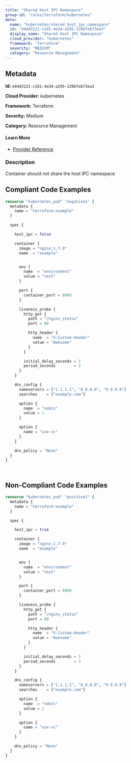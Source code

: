 ```yaml
---
title: "Shared Host IPC Namespace"
group-id: "rules/terraform/kubernetes"
meta:
  name: "kubernetes/shared_host_ipc_namespace"
  id: "e94d3121-c2d1-4e34-a295-139bfeb73ea3"
  display_name: "Shared Host IPC Namespace"
  cloud_provider: "kubernetes"
  framework: "Terraform"
  severity: "MEDIUM"
  category: "Resource Management"
---
```

## Metadata

**Id:** `e94d3121-c2d1-4e34-a295-139bfeb73ea3`

**Cloud Provider:** kubernetes

**Framework:** Terraform

**Severity:** Medium

**Category:** Resource Management

#### Learn More

 - [Provider Reference](https://registry.terraform.io/providers/hashicorp/kubernetes/latest/docs/resources/pod#host_ipc)

### Description

 Container should not share the host IPC namespace


## Compliant Code Examples
```terraform
resource "kubernetes_pod" "negative1" {
  metadata {
    name = "terraform-example"
  }

  spec {

    host_ipc = false

    container {
      image = "nginx:1.7.9"
      name  = "example"


      env {
        name  = "environment"
        value = "test"
      }

      port {
        container_port = 8080
      }

      liveness_probe {
        http_get {
          path = "/nginx_status"
          port = 80

          http_header {
            name  = "X-Custom-Header"
            value = "Awesome"
          }
        }

        initial_delay_seconds = 3
        period_seconds        = 3
      }
    }

    dns_config {
      nameservers = ["1.1.1.1", "8.8.8.8", "9.9.9.9"]
      searches    = ["example.com"]

      option {
        name  = "ndots"
        value = 1
      }

      option {
        name = "use-vc"
      }
    }

    dns_policy = "None"
  }
}




```
## Non-Compliant Code Examples
```terraform
resource "kubernetes_pod" "positive1" {
  metadata {
    name = "terraform-example"
  }

  spec {

    host_ipc = true

    container {
      image = "nginx:1.7.9"
      name  = "example"


      env {
        name  = "environment"
        value = "test"
      }

      port {
        container_port = 8080
      }

      liveness_probe {
        http_get {
          path = "/nginx_status"
          port = 80

          http_header {
            name  = "X-Custom-Header"
            value = "Awesome"
          }
        }

        initial_delay_seconds = 3
        period_seconds        = 3
      }
    }

    dns_config {
      nameservers = ["1.1.1.1", "8.8.8.8", "9.9.9.9"]
      searches    = ["example.com"]

      option {
        name  = "ndots"
        value = 1
      }

      option {
        name = "use-vc"
      }
    }

    dns_policy = "None"
  }
}

```